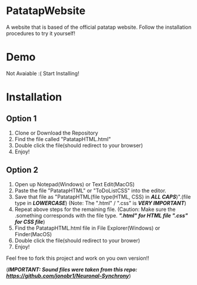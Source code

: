 # PatatapWebsite
A website that is based of the official patatap website. Follow the installation procedures to try it yourself!

# Demo
Not Avaiable :(
Start Installing!  

# Installation
## Option 1
1. Clone or Download the Repository
2. Find the file called "PatatapHTML.html"
3. Double click the file(should redirect to your browser)
4. Enjoy!
## Option 2
1. Open up Notepad(Windows) or Text Edit(MacOS)
2. Paste the file "PatatapHTML" or "ToDoListCSS" into the editor.
3. Save that file as "PatatapHTML(file type(HTML, CSS) in ***ALL CAPS***)".(file type in ***LOWERCASE***) (Note: The ".html" / ".css" is ***VERY IMPORTANT***)
4. Repeat above steps for the remaining file. (Caution: Make sure the .something corresponds with the file type. ***".html" for HTML file ".css" for CSS file***)
5. Find the PatatapHTML.html file in File Explorer(Windows) or Finder(MacOS)
6. Double click the file(should redirect to your brower)
7. Enjoy!

Feel free to fork this project and work on you own version!!

(***IMPORTANT: Sound files were taken from this repo: https://github.com/jonobr1/Neuronal-Synchrony***)

